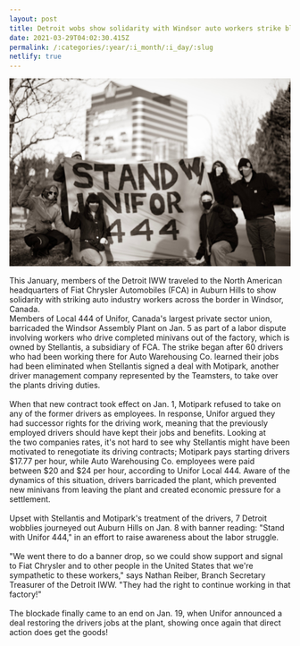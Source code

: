 ```yaml
---
layout: post
title: Detroit wobs show solidarity with Windsor auto workers strike blockade
date: 2021-03-29T04:02:30.415Z
permalink: /:categories/:year/:i_month/:i_day/:slug
netlify: true
---
```

![Six IWW Detroit Members stand with a banner which reads "Stand With Unifor 444."](/assets/uploads/fpnopifhjbfgekmn.jfif)

This January, members of the Detroit IWW traveled to the North American headquarters of Fiat Chrysler Automobiles (FCA) in Auburn Hills to show solidarity with striking auto industry workers across the border in Windsor, Canada.<br>Members of Local 444 of Unifor, Canada's largest private sector union, barricaded the Windsor Assembly Plant on Jan. 5 as part of a labor dispute involving workers who drive completed minivans out of the factory, which is owned by Stellantis, a subsidiary of FCA. The strike began after 60 drivers who had been working there for Auto Warehousing Co. learned their jobs had been eliminated when Stellantis signed a deal with Motipark, another driver management company represented by the Teamsters, to take over the plants driving duties.<br><br>When that new contract took effect on Jan. 1, Motipark refused to take on any of the former drivers as employees. In response, Unifor argued they had successor rights for the driving work, meaning that the previously employed drivers should have kept their jobs and benefits. Looking at the two companies rates, it's not hard to see why Stellantis might have been motivated to renegotiate its driving contracts; Motipark pays starting drivers $17.77 per hour, while Auto Warehousing Co. employees were paid  between $20 and $24 per hour, according to Unifor Local 444. Aware of the dynamics of this situation, drivers barricaded the plant, which prevented new minivans from leaving the plant and created economic pressure for a settlement.<br><br>Upset with Stellantis and Motipark's treatment of the drivers, 7 Detroit wobblies journeyed out Auburn Hills on Jan. 8 with banner reading: "Stand with Unifor 444," in an effort to raise awareness about the labor struggle.<br><br>"We went there to do a banner drop, so we could show support and signal to Fiat Chrysler and to other people in the United States that we're sympathetic to these workers," says Nathan Reiber, Branch Secretary Treasurer of the Detroit IWW. "They had the right to continue working in that factory!"<br><br>The blockade finally came to an end on Jan. 19, when Unifor announced a deal restoring the drivers jobs at the plant, showing once again that direct action does get the goods!